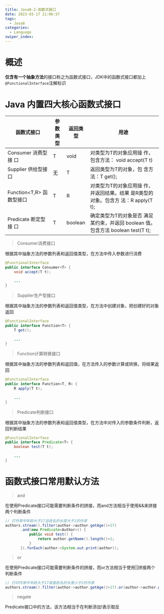 ```yaml
---
title: Java8-2-函数式接口
date: 2023-03-17 21:06:57
tags: 
  - Java8
categories: 
  - Language
swiper_index: 
---
```


# 概述

 **仅含有一个抽象方法**的接口称之为函数式接口，JDK中的函数式接口都加上`@FunctionalInterface`注解标识 

# Java 内置四大核心函数式接口 

| 函数式接口               | 参数类型 | 返回类型 | 用途                                                         |
| ------------------------ | -------- | -------- | ------------------------------------------------------------ |
| Consumer<T> 消费型接 口  | T        | void     | 对类型为T的对象应用操 作，包含方法： void accept(T t)        |
| Supplier<T> 供给型接 口  | 无       | T        | 返回类型为T的对象，包 含方法：T get();                       |
| Function<T,R> 函数型接口 | T        | R        | 对类型为T的对象应用操 作，并返回结果。结果 是R类型的对象。包含方 法：R apply(T t); |
| Predicate<T> 断定型接 口 | T        | boolean  | 确定类型为T的对象是否 满足某约束，并返回 boolean 值。包含方法 boolean test(T t); |

> Consumer消费接口 

 根据其中抽象方法的参数列表和返回值类型，在方法中传入参数进行消费 

```java
@FunctionalInterface
public interface Consumer<T> {
    void accept(T t);
    
    ...
}
```

> Supplier生产型接口 

 根据其中抽象方法的参数列表和返回值类型，在方法中创建对象，把创建好的对象返回 

```java
@FunctionalInterface
public interface Function<T> {
	T get();
   
    ...
}
```

> Function计算转换接口 

 根据其中抽象方法的参数列表和返回值，在方法传入的参数计算或转换，将结果返回 

````java
@FunctionalInterface
public interface Function<T, R> {
	R apply(T t);
   
    ...
}
````

> Predicate判断接口 

 根据其中抽象方法的参数列表和返回值类型，在方法中对传入的参数条件判断，返回判断结果 

```java
@FunctionalInterface
public interface Predicate<T> {
	boolean test(T t);
   
    ...
}    
```

# 函数式接口常用默认方法

>  and 

 在使用Predicate接口可能需要判断条件的拼接，而and方法相当于使用&&来拼接两个判断条件 

```java
// 打作家中年龄大于17且姓名的长度大于1的作家
authors.stream().filter(author->author.getAge()>17)
       .and(new Predicate<Author>() {
           public void test() {
               return author.getName().length()>1;
           }
       }).forEach(author->System.out.print(author));
```

> or

 在使用Predicate接口可能需要判断条件的拼接，而or方法相当于使用||拼接两个判断条件 

````java
// 打印作家中年龄大于17或者姓名的长度小于2的作家
authors.stream().filter(author->author.getAge()>17).or(author->author.getName().length()<2).forEach(author->author.getName());
````

> negate

Predicate接口中的方法，该方法相当于在判断添加!表示取反